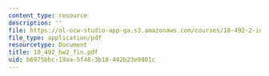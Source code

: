 ```yaml
---
content_type: resource
description: ''
file: https://ol-ocw-studio-app-qa.s3.amazonaws.com/courses/10-492-2-integrated-chemical-engineering-topics-i-introduction-to-biocatalysis-fall-2004/b6975bbc19aa5f483b18442b23e9801c_10_492_hw2_fin.pdf
file_type: application/pdf
resourcetype: Document
title: 10_492_hw2_fin.pdf
uid: b6975bbc-19aa-5f48-3b18-442b23e9801c
---
```

